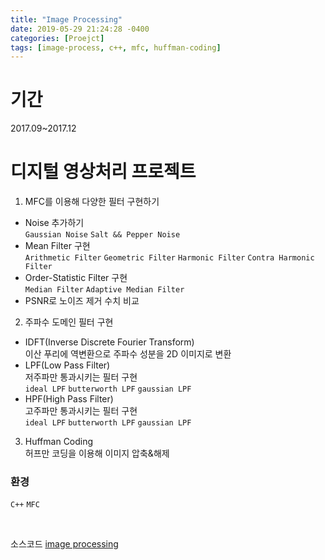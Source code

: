 ```yaml
---
title: "Image Processing"
date: 2019-05-29 21:24:28 -0400
categories: [Proejct]
tags: [image-process, c++, mfc, huffman-coding]  
---
```

# 기간 <br>
2017.09~2017.12

# 디지털 영상처리 프로젝트 <br>

1. MFC를 이용해 다양한 필터 구현하기
* Noise 추가하기 <br>
`Gaussian Noise` `Salt && Pepper Noise` 
* Mean Filter 구현 <br>
`Arithmetic Filter` `Geometric Filter` `Harmonic Filter` `Contra Harmonic Filter`
* Order-Statistic Filter 구현 <br>
`Median Filter` `Adaptive Median Filter`
* PSNR로 노이즈 제거 수치 비교 <br>

2. 주파수 도메인 필터 구현
* IDFT(Inverse Discrete Fourier Transform) <br>
  이산 푸리에 역변환으로 주파수 성분을 2D 이미지로 변환 <br>
* LPF(Low Pass Filter) <br>
  저주파만 통과시키는 필터 구현<br>
`ideal LPF` `butterworth LPF` `gaussian LPF`
* HPF(High Pass Filter) <br>
  고주파만 통과시키는 필터 구현<br>
`ideal LPF` `butterworth LPF` `gaussian LPF`

3. Huffman Coding <br>
 허프만 코딩을 이용해 이미지 압축&해제

### 환경 <br>

`C++` `MFC`

<br>



소스코드 [image processing][image-processing]

[image-processing]:   https://github.com/godute/image_processing
